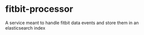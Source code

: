 # fitbit-processor

A service meant to handle fitbit data events and store them in an elasticsearch index